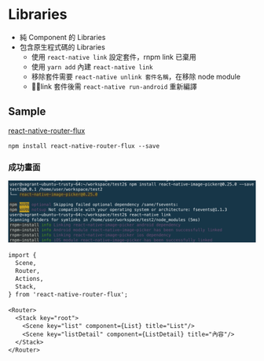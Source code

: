 # Libraries
- 純 Component 的 Libraries 
- 包含原生程式碼的 Libraries
  - 使用 `react-native link` 設定套件，rnpm link 已棄用
  - 使用 `yarn add` 內建 `react-native link` 
  - 移除套件需要 `react-native unlink 套件名稱`，在移除 node module
  - link 套件後需 `react-native run-android` 重新編譯

## Sample 

[react-native-router-flux](https://github.com/aksonov/react-native-router-flux)
```
npm install react-native-router-flux --save
```

### 成功畫面
![](./assets/link.png)


```
import {
  Scene,
  Router,
  Actions,
  Stack,
} from 'react-native-router-flux';

<Router>
  <Stack key="root">
    <Scene key="list" component={List} title="List"/>
    <Scene key="listDetail" component={ListDetail} title="內容"/>
  </Stack>
</Router>
```